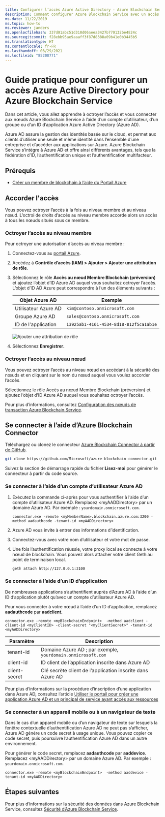 ```yaml
---
title: Configurer l’accès Azure Active Directory - Azure Blockchain Service
description: Comment configurer Azure Blockchain Service avec un accès Azure Active Directory
ms.date: 11/22/2019
ms.topic: how-to
ms.reviewer: janders
ms.openlocfilehash: 337d01abc51d310d06aeea3427b770132be4824c
ms.sourcegitcommit: f28ebb95ae9aaaff3f87d8388a09b41e0b3445b5
ms.translationtype: HT
ms.contentlocale: fr-FR
ms.lasthandoff: 03/29/2021
ms.locfileid: "85208771"
---
```

# <a name="how-to-configure-azure-active-directory-access-for-azure-blockchain-service"></a>Guide pratique pour configurer un accès Azure Active Directory pour Azure Blockchain Service

Dans cet article, vous allez apprendre à octroyer l’accès et vous connecter aux nœuds Azure Blockchain Service à l’aide d’un compte d’utilisateur, d’un groupe ou d’un ID d’application Azure Active Directory (Azure AD).

Azure AD assure la gestion des identités basée sur le cloud, et permet aux clients d’utiliser une seule et même identité dans l’ensemble d’une entreprise et d’accéder aux applications sur Azure. Azure Blockchain Service s’intègre à Azure AD et offre ainsi différents avantages, tels que la fédération d’ID, l’authentification unique et l’authentification multifacteur.

## <a name="prerequisites"></a>Prérequis

* [Créer un membre de blockchain à l’aide du Portail Azure](create-member.md)

## <a name="grant-access"></a>Accorder l'accès

Vous pouvez octroyer l’accès à la fois au niveau membre et au niveau nœud. L’octroi de droits d’accès au niveau membre accorde alors un accès à tous les nœuds situés sous ce membre.

### <a name="grant-member-level-access"></a>Octroyer l’accès au niveau membre

Pour octroyer une autorisation d’accès au niveau membre :

1. Connectez-vous au [portail Azure](https://portal.azure.com).
1. Accédez à **Contrôle d’accès (IAM) > Ajouter > Ajouter une attribution de rôle**.
1. Sélectionnez le rôle **Accès au nœud Membre Blockchain (préversion)** et ajoutez l’objet d’ID Azure AD auquel vous souhaitez octroyer l’accès. L’objet d’ID AD Azure peut correspondre à l’un des éléments suivants :

    | Objet Azure AD | Exemple |
    |-----------------|---------|
    | Utilisateur Azure AD   | `kim@contoso.onmicrosoft.com` |
    | Groupe Azure AD  | `sales@contoso.onmicrosoft.com` |
    | ID de l'application  | `13925ab1-4161-4534-8d18-812f5ca1ab1e` |

    ![Ajouter une attribution de rôle](./media/configure-aad/add-role-assignment.png)

1. Sélectionnez **Enregistrer**.

### <a name="grant-node-level-access"></a>Octroyer l’accès au niveau nœud

Vous pouvez octroyer l’accès au niveau nœud en accédant à la sécurité des nœuds et en cliquant sur le nom du nœud auquel vous voulez accorder l’accès.

Sélectionnez le rôle Accès au nœud Membre Blockchain (préversion) et ajoutez l’objet d’ID Azure AD auquel vous souhaitez octroyer l’accès.

Pour plus d’informations, consultez [Configuration des nœuds de transaction Azure Blockchain Service](configure-transaction-nodes.md#azure-active-directory-access-control).

## <a name="connect-using-azure-blockchain-connector"></a>Se connecter à l’aide d’Azure Blockchain Connector

Téléchargez ou clonez le connecteur [Azure Blockchain Connector à partir de GitHub](https://github.com/Microsoft/azure-blockchain-connector/).

```bash
git clone https://github.com/Microsoft/azure-blockchain-connector.git
```

Suivez la section de démarrage rapide du fichier **Lisez-moi** pour générer le connecteur à partir du code source.

### <a name="connect-using-an-azure-ad-user-account"></a>Se connecter à l’aide d’un compte d’utilisateur Azure AD

1. Exécutez la commande ci-après pour vous authentifier à l’aide d’un compte d’utilisateur Azure AD. Remplacez \<myAADDirectory\> par un domaine Azure AD. Par exemple : `yourdomain.onmicrosoft.com`.

    ```
    connector.exe -remote <myMemberName>.blockchain.azure.com:3200 -method aadauthcode -tenant-id <myAADDirectory> 
    ```

1. Azure AD vous invite à entrer des informations d’identification.
1. Connectez-vous avec votre nom d’utilisateur et votre mot de passe.
1. Une fois l’authentification réussie, votre proxy local se connecte à votre nœud de blockchain. Vous pouvez alors attacher votre client Geth au point de terminaison local.

    ```bash
    geth attach http://127.0.0.1:3100
    ```

### <a name="connect-using-an-application-id"></a>Se connecter à l’aide d’un ID d’application

De nombreuses applications s’authentifient auprès d’Azure AD à l’aide d’un ID d’application plutôt qu’avec un compte d’utilisateur Azure AD.

Pour vous connecter à votre nœud à l’aide d’un ID d’application, remplacez **aadauthcode** par **aadclient**.

```
connector.exe -remote <myBlockchainEndpoint>  -method aadclient -client-id <myClientID> -client-secret "<myClientSecret>" -tenant-id <myAADDirectory>
```

| Paramètre | Description |
|-----------|-------------|
| tenant-id | Domaine Azure AD ; par exemple, `yourdomain.onmicrosoft.com`
| client-id | ID client de l’application inscrite dans Azure AD
| client-secret | Clé secrète client de l’application inscrite dans Azure AD

Pour plus d’informations sur la procédure d’inscription d’une application dans Azure AD, consultez l’article [ Utiliser le portail pour créer une application Azure AD et un principal de service ayant accès aux ressources](../../active-directory/develop/howto-create-service-principal-portal.md)

### <a name="connect-a-mobile-device-or-text-browser"></a>Se connecter à un appareil mobile ou à un navigateur de texte

Dans le cas d’un appareil mobile ou d’un navigateur de texte sur lesquels la fenêtre contextuelle d’authentification Azure AD ne peut pas s’afficher, Azure AD génère un code secret à usage unique. Vous pouvez copier ce code secret, puis poursuivre l’authentification Azure AD dans un autre environnement.

Pour générer le code secret, remplacez **aadauthcode** par **aaddevice**. Remplacez \<myAADDirectory\> par un domaine Azure AD. Par exemple : `yourdomain.onmicrosoft.com`.

```
connector.exe -remote <myBlockchainEndpoint>  -method aaddevice -tenant-id <myAADDirectory>
```

## <a name="next-steps"></a>Étapes suivantes

Pour plus d’informations sur la sécurité des données dans Azure Blockchain Service, consultez [Sécurité d’Azure Blockchain Service](data-security.md).